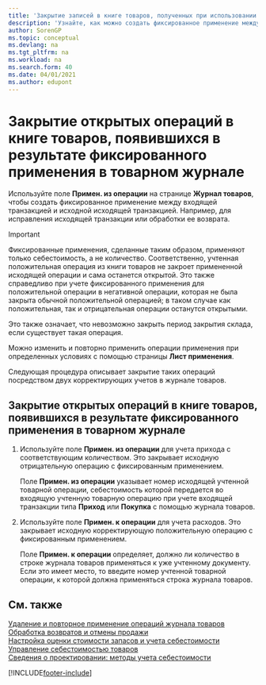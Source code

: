 ```yaml
---
title: 'Закрытие записей в книге товаров, полученных при использовании фиксированного применения'
description: 'Узнайте, как можно создать фиксированное применение между входящей транзакцией и исходной исходящей транзакцией в журнале товаров.'
author: SorenGP
ms.topic: conceptual
ms.devlang: na
ms.tgt_pltfrm: na
ms.workload: na
ms.search.form: 40
ms.date: 04/01/2021
ms.author: edupont
---
```

# Закрытие открытых операций в книге товаров, появившихся в результате фиксированного применения в товарном журнале

Используйте поле **Примен. из операции** на странице **Журнал товаров**, чтобы создать фиксированное применение между входящей транзакцией и исходной исходящей транзакцией. Например, для исправления исходящей транзакции или обработки ее возврата.  

> [!IMPORTANT]  
> Фиксированные применения, сделанные таким образом, применяют только себестоимость, а не количество. Соответственно, учтенная положительная операция из книги товаров не закроет примененной исходящей операции и сама останется открытой. Это также справедливо при учете фиксированного применения для положительной операции в негативной операции, которая не была закрыта обычной положительной операцией; в таком случае как положительная, так и отрицательная операции останутся открытыми.  
>
> Это также означает, что невозможно закрыть период закрытия склада, если существует такая операция.  

Можно изменить и повторно применить операции применения при определенных условиях с помощью страницы **Лист применения**.  

Следующая процедура описывает закрытие таких операций посредством двух корректирующих учетов в журнале товаров.  

## Закрытие открытых операций в книге товаров, появившихся в результате фиксированного применения в товарном журнале  

1. Используйте поле **Примен. из операции** для учета прихода с соответствующим количеством. Это закрывает исходную отрицательную операцию с фиксированным применением.  

    Поле **Примен. из операции** указывает номер исходящей учтенной товарной операции, себестоимость которой передается во входящую учтенную товарную операцию при учете входящей транзакции типа **Приход** или **Покупка** с помощью журнала товаров.  
2. Используйте поле **Примен. к операции** для учета расходов. Это закрывает исходную корректирующую положительную операцию с фиксированным применением.  

    Поле **Примен. к операции** определяет, должно ли количество в строке журнала товаров применяться к уже учтенному документу. Если это имеет место, то введите номер учтенной товарной операции, к которой должна применяться строка журнала товаров.

## См. также

[Удаление и повторное применение операций журнала товаров](finance-how-to-remove-and-reapply-item-entries.md)  
[Обработка возвратов и отмены продажи](sales-how-process-sales-returns-cancellations.md)  
[Настройка оценки стоимости запасов и учета себестоимости](finance-set-up-inventory-valuation-and-costing.md)  
[Управление себестоимостью товаров](finance-manage-inventory-costs.md)  
[Сведения о проектировании: методы учета себестоимости](design-details-costing-methods.md)


[!INCLUDE[footer-include](includes/footer-banner.md)]